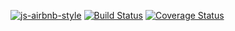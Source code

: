 [![js-airbnb-style](https://img.shields.io/badge/code%20style-airbnb-brightgreen)](https://github.com/airbnb/javascript) [![Build Status](https://travis-ci.com/michelonsouza/clean-react.svg?branch=master)](https://travis-ci.com/michelonsouza/clean-react) [![Coverage Status](https://coveralls.io/repos/github/michelonsouza/clean-react/badge.svg)](https://coveralls.io/github/michelonsouza/clean-react)
